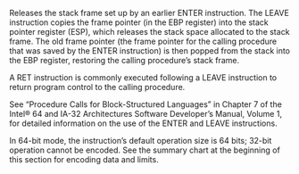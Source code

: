 Releases the stack frame set up by an earlier ENTER instruction. The LEAVE instruction copies the frame pointer (in the EBP register) into the stack pointer register (ESP), which releases the stack space allocated to the stack frame. The old frame pointer (the frame pointer for the calling procedure that was saved by the ENTER instruction) is then popped from the stack into the EBP register, restoring the calling procedure’s stack frame.

A RET instruction is commonly executed following a LEAVE instruction to return program control to the calling procedure.

See “Procedure Calls for Block-Structured Languages” in Chapter 7 of the Intel® 64 and IA-32 Architectures Software Developer’s Manual, Volume 1, for detailed information on the use of the ENTER and LEAVE instructions.

In 64-bit mode, the instruction’s default operation size is 64 bits; 32-bit operation cannot be encoded. See the summary chart at the beginning of this section for encoding data and limits.